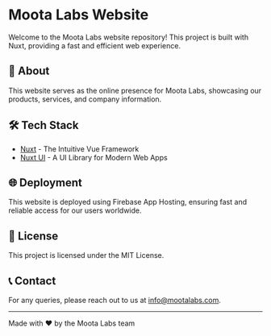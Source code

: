 # Moota Labs Website

Welcome to the Moota Labs website repository! This project is built with Nuxt, providing a fast and efficient web experience.

## 🚀 About

This website serves as the online presence for Moota Labs, showcasing our products, services, and company information.

## 🛠 Tech Stack

- [Nuxt](https://nuxtjs.org/) - The Intuitive Vue Framework
- [Nuxt UI](https://ui.nuxt.com/) - A UI Library for Modern Web Apps

## 🌐 Deployment

This website is deployed using Firebase App Hosting, ensuring fast and reliable access for our users worldwide.

## 📝 License

This project is licensed under the MIT License.

## 📞 Contact

For any queries, please reach out to us at info@mootalabs.com.

---

Made with ❤️ by the Moota Labs team